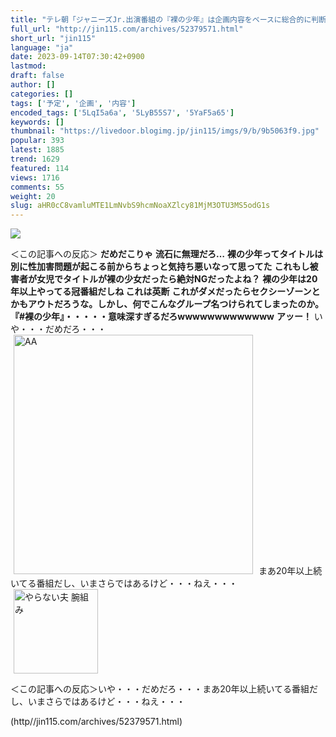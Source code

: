 ```yaml
---
title: "テレ朝「ジャニーズJr.出演番組の『裸の少年』は企画内容をベースに総合的に判断してる。変更する予定はない」 "
full_url: "http://jin115.com/archives/52379571.html"
short_url: "jin115"
language: "ja"
date: 2023-09-14T07:30:42+0900
lastmod: 
draft: false
author: []
categories: []
tags: ['予定', '企画', '内容']
encoded_tags: ['5LqI5a6a', '5LyB55S7', '5YaF5a65']
keywords: []
thumbnail: "https://livedoor.blogimg.jp/jin115/imgs/9/b/9b5063f9.jpg"
popular: 393
latest: 1885
trend: 1629
featured: 114
views: 1716
comments: 55
weight: 20
slug: aHR0cC8vamluMTE1LmNvbS9hcmNoaXZlcy81MjM3OTU3MS5odG1s
---
```


![](https://livedoor.blogimg.jp/jin115/imgs/9/b/9b5063f9.jpg)

<div><a name='more'></a> ＜この記事への反応＞ <b>だめだこりゃ</b> <b>流石に無理だろ…</b> <b>裸の少年ってタイトルは別に性加害問題が起こる前からちょっと気持ち悪いなって思ってた</b> <b>これもし被害者が女児でタイトルが裸の少女だったら絶対NGだったよね？</b> <b>裸の少年は20年以上やってる冠番組だしね これは英断</b> <b>これがダメだったらセクシーゾーンとかもアウトだろうな。しかし、何でこんなグループ名つけられてしまったのか。</b> <b>『#裸の少年』・・・・・意味深すぎるだろwwwwwwwwwwwww</b> <b>アッー！</b> いや・・・だめだろ・・・ <img src='https//livedoor.blogimg.jp/jin115/imgs/3/9/39f379bd.gif' alt='AA' width='383' border='0' hspace='5' class='pict'> まあ20年以上続いてる番組だし、いまさらではあるけど・・・ねえ・・・ <img src='https//livedoor.blogimg.jp/jin115/imgs/0/4/04ee80e6.gif' alt='やらない夫 腕組み' width='135' border='0' hspace='5' class='pict'> <p>＜この記事への反応＞いや・・・だめだろ・・・まあ20年以上続いてる番組だし、いまさらではあるけど・・・ねえ・・・</p></div>

(http//jin115.com/archives/52379571.html)
